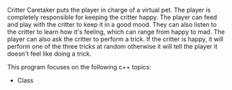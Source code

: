 
Critter Caretaker puts the player in charge of a virtual pet. The player is completely responsible for keeping the critter happy. The player can feed and play with the critter to keep it in a good mood. They can also listen to the critter to learn how it's feeling, which can range from happy to mad. The player can also ask the critter to perform a trick. If the critter is happy, it will perform one of the three tricks at random otherwise it will tell the player it doesn't feel like doing a trick. 

This program focuses on the following c++ topics: 
- Class